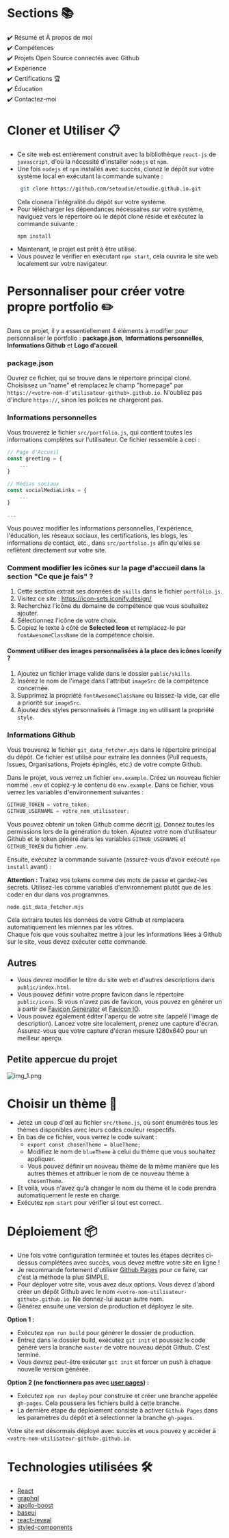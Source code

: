 # Sections 📚

✔️ Résumé et À propos de moi  
✔️ Compétences  
✔️ Projets Open Source connectés avec Github  
✔️ Expérience  
✔️ Certifications 🏆  
✔️ Éducation  
✔️ Contactez-moi  

# Cloner et Utiliser 📋

- Ce site web est entièrement construit avec la bibliothèque `react-js` de `javascript`, d'où la nécessité d'installer `nodejs` et `npm`.  
- Une fois `nodejs` et `npm` installés avec succès, clonez le dépôt sur votre système local en exécutant la commande suivante :  
  ```bash
   git clone https://github.com/setoudie/etoudie.github.io.git
  ```
  Cela clonera l'intégralité du dépôt sur votre système.  
- Pour télécharger les dépendances nécessaires sur votre système, naviguez vers le répertoire où le dépôt cloné réside et exécutez la commande suivante :  
  ```node
  npm install
  ```
- Maintenant, le projet est prêt à être utilisé.  
- Vous pouvez le vérifier en exécutant `npm start`, cela ouvrira le site web localement sur votre navigateur.  

# Personnaliser pour créer votre propre portfolio ✏️

Dans ce projet, il y a essentiellement 4 éléments à modifier pour personnaliser le portfolio : **package.json**, **Informations personnelles**, **Informations Github** et **Logo d'accueil**.

### package.json

Ouvrez ce fichier, qui se trouve dans le répertoire principal cloné. Choisissez un "name" et remplacez le champ "homepage" par `https://<votre-nom-d’utilisateur-github>.github.io`. N'oubliez pas d'inclure `https://`, sinon les polices ne chargeront pas.

### Informations personnelles

Vous trouverez le fichier `src/portfolio.js`, qui contient toutes les informations complètes sur l'utilisateur. Ce fichier ressemble à ceci :

```javascript
// Page d'Accueil
const greeting = {
    ...
}

// Médias sociaux
const socialMediaLinks = {
    ...
}

...
```

Vous pouvez modifier les informations personnelles, l'expérience, l'éducation, les réseaux sociaux, les certifications, les blogs, les informations de contact, etc., dans `src/portfolio.js` afin qu'elles se reflètent directement sur votre site.

### Comment modifier les icônes sur la page d'accueil dans la section "Ce que je fais" ?

1. Cette section extrait ses données de `skills` dans le fichier `portfolio.js`.  
2. Visitez ce site : https://icon-sets.iconify.design/  
3. Recherchez l'icône du domaine de compétence que vous souhaitez ajouter.  
4. Sélectionnez l'icône de votre choix.  
5. Copiez le texte à côté de **Selected Icon** et remplacez-le par `fontAwesomeClassName` de la compétence choisie.  

#### Comment utiliser des images personnalisées à la place des icônes Iconify ?

1. Ajoutez un fichier image valide dans le dossier `public/skills`.  
2. Insérez le nom de l'image dans l'attribut `imageSrc` de la compétence concernée.  
3. Supprimez la propriété `fontAwesomeClassName` ou laissez-la vide, car elle a priorité sur `imageSrc`.  
4. Ajoutez des styles personnalisés à l'image `img` en utilisant la propriété `style`.  

### Informations Github

Vous trouverez le fichier `git_data_fetcher.mjs` dans le répertoire principal du dépôt. Ce fichier est utilisé pour extraire les données (Pull requests, Issues, Organisations, Projets épinglés, etc.) de votre compte Github.

Dans le projet, vous verrez un fichier `env.example`. Créez un nouveau fichier nommé `.env` et copiez-y le contenu de `env.example`. Dans ce fichier, vous verrez les variables d'environnement suivantes :

```javascript
GITHUB_TOKEN = votre_token;
GITHUB_USERNAME = votre_nom_utilisateur;
```

Vous pouvez obtenir un token Github comme décrit [ici](https://docs.github.com/en/github/authenticating-to-github/creating-a-personal-access-token). Donnez toutes les permissions lors de la génération du token. Ajoutez votre nom d'utilisateur Github et le token généré dans les variables `GITHUB_USERNAME` et `GITHUB_TOKEN` du fichier `.env`.

Ensuite, exécutez la commande suivante (assurez-vous d'avoir exécuté `npm install` avant) :

**Attention :** Traitez vos tokens comme des mots de passe et gardez-les secrets. Utilisez-les comme variables d'environnement plutôt que de les coder en dur dans vos programmes.

```node
node git_data_fetcher.mjs
```

Cela extraira toutes les données de votre Github et remplacera automatiquement les miennes par les vôtres.  
Chaque fois que vous souhaitez mettre à jour les informations liées à Github sur le site, vous devez exécuter cette commande.  

## Autres

- Vous devrez modifier le titre du site web et d'autres descriptions dans `public/index.html`.  
- Vous pouvez définir votre propre favicon dans le répertoire `public/icons`. Si vous n'avez pas de favicon, vous pouvez en générer un à partir de [Favicon Generator](https://www.favicon-generator.org/) et [Favicon IO](https://favicon.io/).  
- Vous pouvez également éditer l'aperçu de votre site (appelé l'image de description). Lancez votre site localement, prenez une capture d'écran. Assurez-vous que votre capture d'écran mesure 1280x640 pour un meilleur aperçu.  

## Petite appercue du projet 

![img_1.png](img_1.png)

# Choisir un thème 🌈

- Jetez un coup d'œil au fichier `src/theme.js`, où sont énumérés tous les thèmes disponibles avec leurs codes couleur respectifs.  
- En bas de ce fichier, vous verrez le code suivant :  
  - `export const chosenTheme = blueTheme;`  
  - Modifiez le nom de `blueTheme` à celui du thème que vous souhaitez appliquer.  
  - Vous pouvez définir un nouveau thème de la même manière que les autres thèmes et attribuer le nom de ce nouveau thème à `chosenTheme`.  
- Et voilà, vous n'avez qu'à changer le nom du thème et le code prendra automatiquement le reste en charge.  
- Exécutez `npm start` pour vérifier si tout est correct.  

# Déploiement 📦

- Une fois votre configuration terminée et toutes les étapes décrites ci-dessus complétées avec succès, vous devez mettre votre site en ligne !  
- Je recommande fortement d'utiliser [Github Pages](https://create-react-app.dev/docs/deployment/#github-pages) pour ce faire, car c'est la méthode la plus SIMPLE.  
- Pour déployer votre site, vous avez deux options. Vous devez d'abord créer un dépôt Github avec le nom `<votre-nom-utilisateur-github>.github.io`. Ne donnez-lui aucun autre nom.  
- Générez ensuite une version de production et déployez le site.

**Option 1 :**

- Exécutez `npm run build` pour générer le dossier de production.  
- Entrez dans le dossier build, exécutez `git init` et poussez le code généré vers la branche `master` de votre nouveau dépôt Github. C'est terminé.  
- Vous devrez peut-être exécuter `git init` et forcer un push à chaque nouvelle version générée.  

**Option 2 (ne fonctionnera pas avec [user pages](https://docs.github.com/en/github/working-with-github-pages/about-github-pages)) :**

- Exécutez `npm run deploy` pour construire et créer une branche appelée `gh-pages`. Cela poussera les fichiers build à cette branche.  
- La dernière étape du déploiement consiste à activer `Github Pages` dans les paramètres du dépôt et à sélectionner la branche `gh-pages`.  

Votre site est désormais déployé avec succès et vous pouvez y accéder à `<votre-nom-utilisateur-github>.github.io`.  

# Technologies utilisées 🛠️

- [React](https://reactjs.org/)  
- [graphql](https://graphql.org/)  
- [apollo-boost](https://www.apollographql.com/docs/react/get-started/)  
- [baseui](https://github.com/uber/baseweb)  
- [react-reveal](https://www.react-reveal.com/)  
- [styled-components](https://styled-components.com/)  